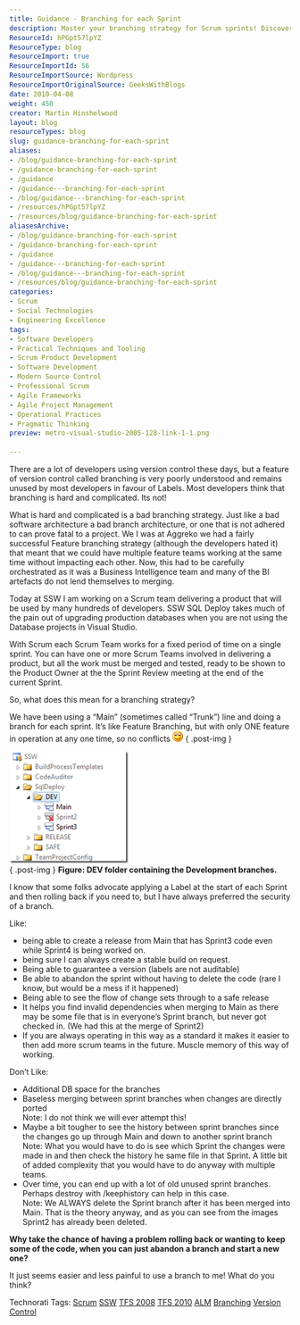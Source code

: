 ```yaml
---
title: Guidance - Branching for each Sprint
description: Master your branching strategy for Scrum sprints! Discover how effective branching can streamline development and enhance collaboration in your projects.
ResourceId: hPGpt57lpYZ
ResourceType: blog
ResourceImport: true
ResourceImportId: 56
ResourceImportSource: Wordpress
ResourceImportOriginalSource: GeeksWithBlogs
date: 2010-04-08
weight: 450
creator: Martin Hinshelwood
layout: blog
resourceTypes: blog
slug: guidance-branching-for-each-sprint
aliases:
- /blog/guidance-branching-for-each-sprint
- /guidance-branching-for-each-sprint
- /guidance
- /guidance---branching-for-each-sprint
- /blog/guidance---branching-for-each-sprint
- /resources/hPGpt57lpYZ
- /resources/blog/guidance-branching-for-each-sprint
aliasesArchive:
- /blog/guidance-branching-for-each-sprint
- /guidance-branching-for-each-sprint
- /guidance
- /guidance---branching-for-each-sprint
- /blog/guidance---branching-for-each-sprint
- /resources/blog/guidance-branching-for-each-sprint
categories:
- Scrum
- Social Technologies
- Engineering Excellence
tags:
- Software Developers
- Practical Techniques and Tooling
- Scrum Product Development
- Software Development
- Modern Source Control
- Professional Scrum
- Agile Frameworks
- Agile Project Management
- Operational Practices
- Pragmatic Thinking
preview: metro-visual-studio-2005-128-link-1-1.png

---
```

There are a lot of developers using version control these days, but a feature of version control called branching is very poorly understood and remains unused by most developers in favour of Labels. Most developers think that branching is hard and complicated. Its not!

What is hard and complicated is a bad branching strategy. Just like a bad software architecture a bad branch architecture, or one that is not adhered to can prove fatal to a project. We I was at Aggreko we had a fairly successful Feature branching strategy (although the developers hated it) that meant that we could have multiple feature teams working at the same time without impacting each other. Now, this had to be carefully orchestrated as it was a Business Intelligence team and many of the BI artefacts do not lend themselves to merging.

Today at SSW I am working on a Scrum team delivering a product that will be used by many hundreds of developers. SSW SQL Deploy takes much of the pain out of upgrading production databases when you are not using the Database projects in Visual Studio.

With Scrum each Scrum Team works for a fixed period of time on a single sprint. You can have one or more Scrum Teams involved in delivering a product, but all the work must be merged and tested, ready to be shown to the Product Owner at the the Sprint Review meeting at the end of the current Sprint.

So, what does this mean for a branching strategy?

We have been using a “Main” (sometimes called “Trunk”) line and doing a branch for each sprint. It’s like Feature Branching, but with only ONE feature in operation at any one time, so no conflicts ![Smile](images/StartinganewSprintinTFSCreatingabranch_D436-wlEmoticon-smile_2-3-3.png)
{ .post-img }

[![clip_image001](images/StartinganewSprintinTFSCreatingabranch_D436-clip_image001_thumb-2-2.png)](http://blog.hinshelwood.com/files/2011/05/GWB-WindowsLiveWriter-StartinganewSprintinTFSCreatingabranch_D436-clip_image001_2.png)  
{ .post-img }
**Figure: DEV folder containing the Development branches.**

I know that some folks advocate applying a Label at the start of each Sprint and then rolling back if you need to, but I have always preferred the security of a branch.

Like:

- being able to create a release from Main that has Sprint3 code even while Sprint4 is being worked on.
- being sure I can always create a stable build on request.
- Being able to guarantee a version (labels are not auditable)
- Be able to abandon the sprint without having to delete the code (rare I know, but would be a mess if it happened)
- Being able to see the flow of change sets through to a safe release
- It helps you find invalid dependencies when merging to Main as there may be some file that is in everyone’s Sprint branch, but never got checked in. (We had this at the merge of Sprint2)
- If you are always operating in this way as a standard it makes it easier to then add more scrum teams in the future. Muscle memory of this way of working.

Don’t Like:

- Additional DB space for the branches
- Baseless merging between sprint branches when changes are directly ported  
   Note: I do not think we will ever attempt this!
- Maybe a bit tougher to see the history between sprint branches since the changes go up through Main and down to another sprint branch  
   Note: What you would have to do is see which Sprint the changes were made in and then check the history he same file in that Sprint. A little bit of added complexity that you would have to do anyway with multiple teams.
- Over time, you can end up with a lot of old unused sprint branches. Perhaps destroy with /keephistory can help in this case.  
   Note: We ALWAYS delete the Sprint branch after it has been merged into Main. That is the theory anyway, and as you can see from the images Sprint2 has already been deleted.

**Why take the chance of having a problem rolling back or wanting to keep some of the code, when you can just abandon a branch and start a new one?**

It just seems easier and less painful to use a branch to me! What do you think?

Technorati Tags: [Scrum](http://technorati.com/tags/Scrum) [SSW](http://technorati.com/tags/SSW) [TFS 2008](http://technorati.com/tags/TFS+2008) [TFS 2010](http://technorati.com/tags/TFS+2010) [ALM](http://technorati.com/tags/ALM) [Branching](http://technorati.com/tags/Branching) [Version Control](http://technorati.com/tags/Version+Control)
